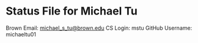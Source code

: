 # Status File for Michael Tu
Brown Email: michael_s_tu@brown.edu
CS Login: mstu
GitHub Username: michaeltu01

